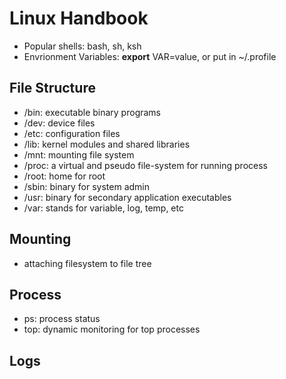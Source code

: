 
# Linux Handbook

- Popular shells: bash, sh, ksh
- Envrionment Variables: __export__ VAR=value, or put in ~/.profile

## File Structure

- /bin: executable binary programs
- /dev: device files
- /etc: configuration files
- /lib: kernel modules and shared libraries
- /mnt: mounting file system
- /proc: a virtual and pseudo file-system for running process
- /root: home for root
- /sbin: binary for system admin
- /usr: binary for secondary application executables
- /var: stands for variable, log, temp, etc

## Mounting

- attaching filesystem to file tree

## Process

- ps: process status
- top: dynamic monitoring for top processes

## Logs

